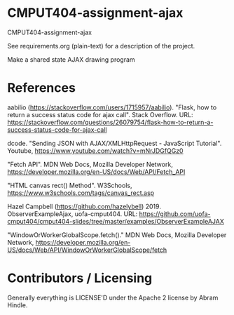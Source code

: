 CMPUT404-assignment-ajax
==============================

CMPUT404-assignment-ajax

See requirements.org (plain-text) for a description of the project.

Make a shared state AJAX drawing program

References
==========
aabilio (https://stackoverflow.com/users/1715957/aabilio). "Flask, how to return a success status code for ajax call". Stack Overflow. URL: https://stackoverflow.com/questions/26079754/flask-how-to-return-a-success-status-code-for-ajax-call

dcode. "Sending JSON with AJAX/XMLHttpRequest - JavaScript Tutorial". Youtube, https://www.youtube.com/watch?v=mNrJDGfQGz0

"Fetch API". MDN Web Docs, Mozilla Developer Network, https://developer.mozilla.org/en-US/docs/Web/API/Fetch_API

"HTML canvas rect() Method". W3Schools, https://www.w3schools.com/tags/canvas_rect.asp

Hazel Campbell (https://github.com/hazelybell) 2019. ObserverExampleAjax, uofa-cmput404. URL: https://github.com/uofa-cmput404/cmput404-slides/tree/master/examples/ObserverExampleAJAX

"WindowOrWorkerGlobalScope.fetch()." MDN Web Docs, Mozilla Developer Network, https://developer.mozilla.org/en-US/docs/Web/API/WindowOrWorkerGlobalScope/fetch

Contributors / Licensing
========================

Generally everything is LICENSE'D under the Apache 2 license by Abram Hindle.


